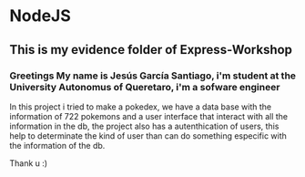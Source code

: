 # NodeJS

## This is my evidence folder of Express-Workshop

### Greetings My name is Jesús García Santiago, i'm student at the University Autonomus of Queretaro, i'm a sofware engineer 

In this project i tried to make a pokedex, we have a data base with the information of 722 pokemons and a user interface that interact with all the information in the db, the project also has a autenthication of users, this help to determinate the kind of user than can do something especific with the information of the db.

Thank u :)